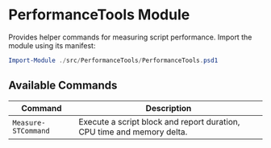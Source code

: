 # PerformanceTools Module

Provides helper commands for measuring script performance. Import the module using its manifest:

```powershell
Import-Module ./src/PerformanceTools/PerformanceTools.psd1
```

## Available Commands

| Command | Description |
|---------|-------------|
| `Measure-STCommand` | Execute a script block and report duration, CPU time and memory delta. |

